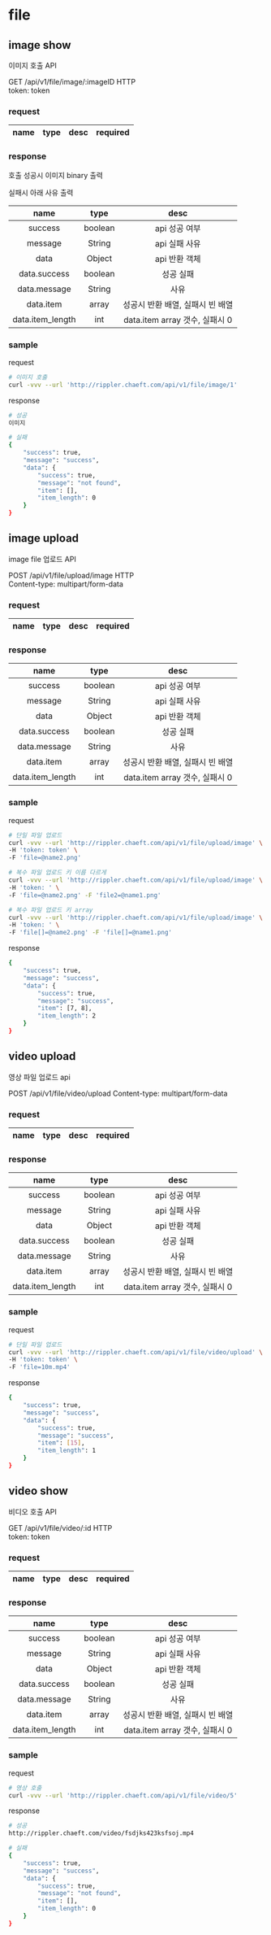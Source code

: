 # file

## image show

이미지 호출 API

GET /api/v1/file/image/:imageID HTTP  
token: token  

### request

|name|type|desc|required|
|:---:|:---:|:---:|:---:|

### response

호출 성공시 이미지 binary 출력  

실패시 아래 사유 출력  

|name|type|desc|
|:---:|:---:|:---:|
|success|boolean|api 성공 여부|
|message|String|api 실패 사유|
|data|Object|api 반환 객체|
|data.success|boolean|성공 실패|
|data.message|String|사유|
|data.item|array|성공시 반환 배열, 실패시 빈 배열|
|data.item_length|int|data.item array 갯수, 실패시 0|


### sample

request  
```bash
# 이미지 호출
curl -vvv --url 'http://rippler.chaeft.com/api/v1/file/image/1'
```

response  
```bash
# 성공
이미지

# 실패
{
    "success": true,
    "message": "success",
    "data": {
        "success": true,
        "message": "not found",
        "item": [],
        "item_length": 0
    }
}
```

## image upload

image file 업로드 API  

POST /api/v1/file/upload/image HTTP  
Content-type: multipart/form-data  

### request

|name|type|desc|required|
|:---:|:---:|:---:|:---:|

### response

|name|type|desc|
|:---:|:---:|:---:|
|success|boolean|api 성공 여부|
|message|String|api 실패 사유|
|data|Object|api 반환 객체|
|data.success|boolean|성공 실패|
|data.message|String|사유|
|data.item|array|성공시 반환 배열, 실패시 빈 배열|
|data.item_length|int|data.item array 갯수, 실패시 0|


### sample

request  
```bash
# 단일 파일 업로드
curl -vvv --url 'http://rippler.chaeft.com/api/v1/file/upload/image' \
-H 'token: token' \
-F 'file=@name2.png'

# 복수 파일 업로드 키 이름 다르게
curl -vvv --url 'http://rippler.chaeft.com/api/v1/file/upload/image' \
-H 'token: ' \
-F 'file=@name2.png' -F 'file2=@name1.png'

# 복수 파일 업로드 키 array
curl -vvv --url 'http://rippler.chaeft.com/api/v1/file/upload/image' \
-H 'token: ' \
-F 'file[]=@name2.png' -F 'file[]=@name1.png'
```

response  
```bash
{
    "success": true,
    "message": "success",
    "data": {
        "success": true,
        "message": "success",
        "item": [7, 8],
        "item_length": 2
    }
}
```



## video upload

영상 파일 업로드 api

POST /api/v1/file/video/upload
Content-type: multipart/form-data  

### request

|name|type|desc|required|
|:---:|:---:|:---:|:---:|


### response

|name|type|desc|
|:---:|:---:|:---:|
|success|boolean|api 성공 여부|
|message|String|api 실패 사유|
|data|Object|api 반환 객체|
|data.success|boolean|성공 실패|
|data.message|String|사유|
|data.item|array|성공시 반환 배열, 실패시 빈 배열|
|data.item_length|int|data.item array 갯수, 실패시 0|


### sample

request  
```bash
# 단일 파일 업로드
curl -vvv --url 'http://rippler.chaeft.com/api/v1/file/video/upload' \
-H 'token: token' \
-F 'file=10m.mp4'

```

response  
```bash
{
    "success": true,
    "message": "success",
    "data": {
        "success": true,
        "message": "success",
        "item": [15],
        "item_length": 1
    }
}
```



## video show

비디오 호출 API

GET /api/v1/file/video/:id HTTP  
token: token  

### request

|name|type|desc|required|
|:---:|:---:|:---:|:---:|

### response

|name|type|desc|
|:---:|:---:|:---:|
|success|boolean|api 성공 여부|
|message|String|api 실패 사유|
|data|Object|api 반환 객체|
|data.success|boolean|성공 실패|
|data.message|String|사유|
|data.item|array|성공시 반환 배열, 실패시 빈 배열|
|data.item_length|int|data.item array 갯수, 실패시 0|


### sample

request  
```bash
# 영상 호출
curl -vvv --url 'http://rippler.chaeft.com/api/v1/file/video/5'
```

response  
```bash
# 성공
http://rippler.chaeft.com/video/fsdjks423ksfsoj.mp4

# 실패
{
    "success": true,
    "message": "success",
    "data": {
        "success": true,
        "message": "not found",
        "item": [],
        "item_length": 0
    }
}
```
